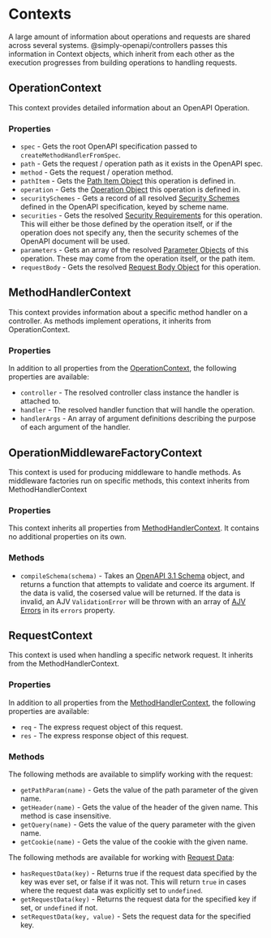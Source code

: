 # Contexts

A large amount of information about operations and requests are shared across several systems. @simply-openapi/controllers passes this information in Context objects, which inherit from each other as the execution progresses from building operations to handling requests.

## OperationContext

This context provides detailed information about an OpenAPI Operation.

### Properties

- `spec` - Gets the root OpenAPI specification passed to `createMethodHandlerFromSpec`.
- `path` - Gets the request / operation path as it exists in the OpenAPI spec.
- `method` - Gets the request / operation method.
- `pathItem` - Gets the [Path Item Object](https://spec.openapis.org/oas/v3.1.0#path-item-object) this operation is defined in.
- `operation` - Gets the [Operation Object](https://spec.openapis.org/oas/v3.1.0#operationObject) this operation is defined in.
- `securitySchemes` - Gets a record of all resolved [Security Schemes](https://spec.openapis.org/oas/v3.1.0#security-scheme-object) defined in the OpenAPI specification, keyed by scheme name.
- `securities` - Gets the resolved [Security Requirements](https://spec.openapis.org/oas/v3.1.0#security-requirement-object) for this operation. This will either be those defined by the operation itself, or if the operation does not specify any, then the security schemes of the OpenAPI document will be used.
- `parameters` - Gets an array of the resolved [Parameter Objects](https://spec.openapis.org/oas/v3.1.0#parameter-object) of this operation. These may come from the operation itself, or the path item.
- `requestBody` - Gets the resolved [Request Body Object](https://spec.openapis.org/oas/v3.1.0#request-body-object) for this operation.

## MethodHandlerContext

This context provides information about a specific method handler on a controller. As methods implement operations, it inherits from OperationContext.

### Properties

In addition to all properties from the [OperationContext](#operationcontext), the following properties are available:

- `controller` - The resolved controller class instance the handler is attached to.
- `handler` - The resolved handler function that will handle the operation.
- `handlerArgs` - An array of argument definitions describing the purpose of each argument of the handler.

## OperationMiddlewareFactoryContext

This context is used for producing middleware to handle methods. As middleware factories run on specific methods, this context inherits from MethodHandlerContext

### Properties

This context inherits all properties from [MethodHandlerContext](#methodhandlercontext). It contains no additional properties on its own.

### Methods

- `compileSchema(schema)` - Takes an [OpenAPI 3.1 Schema](https://spec.openapis.org/oas/v3.1.0#schema-object) object, and returns a function that attempts to validate and coerce its argument. If the data is valid, the cosersed value will be returned. If the data is invalid, an AJV `ValidationError` will be thrown with an array of [AJV Errors](https://ajv.js.org/api.html#validation-errors) in its `errors` property.

## RequestContext

This context is used when handling a specific network request. It inherits from the MethodHandlerContext.

### Properties

In addition to all properties from the [MethodHandlerContext](#methodhandlercontext), the following properties are available:

- `req` - The express request object of this request.
- `res` - The express response object of this request.

### Methods

The following methods are available to simplify working with the request:

- `getPathParam(name)` - Gets the value of the path parameter of the given name.
- `getHeader(name)` - Gets the value of the header of the given name. This method is case insensitive.
- `getQuery(name)` - Gets the value of the query parameter with the given name.
- `getCookie(name)` - Gets the value of the cookie with the given name.

The following methods are available for working with [Request Data](../dev/request-data.md):

- `hasRequestData(key)` - Returns true if the request data specified by the key was ever set, or false if it was not. This will return `true` in cases where the request data was explicitly set to `undefined`.
- `getRequestData(key)` - Returns the request data for the specified key if set, or `undefined` if not.
- `setRequestData(key, value)` - Sets the request data for the specified key.
